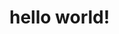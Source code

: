 <!DOCTYPE html>
<html>
	<head>
		<meta charset="utf-8" />
		<title></title>
	</head>
	<body>
		<h1>hello world!</h1>
	</body>
</html>
